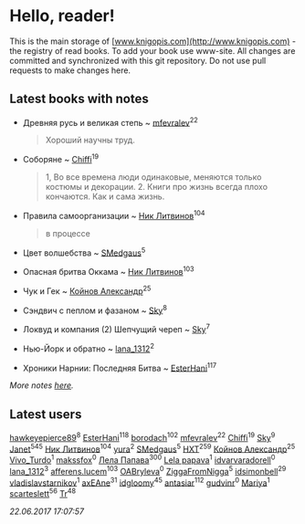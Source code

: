 # Hello, reader!
This is the main storage of [www.knigopis.com](http://www.knigopis.com) - the registry of read books.
To add your book use www-site. All changes are committed and synchronized with this git repository.
Do not use pull requests to make changes here.


## Latest books with notes
* Древняя русь и великая степь ~ [mfevralev](users/140/140966150-vkontakte)<sup>22</sup>
    > Хороший научны труд.

* Соборяне ~ [Chiffi](users/105/105831994080785626680-google)<sup>19</sup>
    > 1, Во все времена люди одинаковые, меняются только костюмы и декорации.
    > 2. Книги про жизнь всегда плохо кончаются. Как и сама жизнь.

* Правила самоорганизации ~ [Ник Литвинов](users/241/241974816-vkontakte)<sup>104</sup>
    > в процессе

* Цвет волшебства ~ [SMedgaus](users/162/162444669-vkontakte)<sup>5</sup>

* Опасная бритва Оккама ~ [Ник Литвинов](users/241/241974816-vkontakte)<sup>103</sup>

* Чук и Гек ~ [Койнов Александр](users/414/414040473-vkontakte)<sup>25</sup>

* Сэндвич с пеплом и фазаном ~ [Sky](users/118/118049897850017649660-google)<sup>8</sup>

* Локвуд и компания (2) Шепчущий череп ~ [Sky](users/118/118049897850017649660-google)<sup>7</sup>

* Нью-Йорк и обратно ~ [lana_1312](users/460/4609218-vkontakte)<sup>2</sup>

* Хроники Нарнии: Последняя Битва ~ [EsterHani](users/305/30558181-vkontakte)<sup>117</sup>


_More notes [here](latest_books_with_notes.md)._


## Latest users
[hawkeyepierce89](users/317/317314037-vkontakte)<sup>8</sup> 
[EsterHani](users/305/30558181-vkontakte)<sup>118</sup> 
[borodach](users/157/15706320-vkontakte)<sup>102</sup> 
[mfevralev](users/140/140966150-vkontakte)<sup>22</sup> 
[Chiffi](users/105/105831994080785626680-google)<sup>19</sup> 
[Sky](users/118/118049897850017649660-google)<sup>9</sup> 
[Janet](users/108/108113656204404967440-google)<sup>545</sup> 
[Ник Литвинов](users/241/241974816-vkontakte)<sup>104</sup> 
[yura](users/816/816552068523262-facebook)<sup>2</sup> 
[SMedgaus](users/162/162444669-vkontakte)<sup>5</sup> 
[HXT](users/100/100002563462782-facebook)<sup>259</sup> 
[Койнов Александр](users/414/414040473-vkontakte)<sup>25</sup> 
[Vivo_Turdo](users/115/115154203761453486437-google)<sup>1</sup> 
[makssfox](users/239/239513704-yandex)<sup>0</sup> 
[Лела Папава](users/761/76187635-vkontakte)<sup>300</sup> 
[Lela papava](users/281/281023294-vkontakte)<sup>1</sup> 
[idvarvaradorell](users/385/385280558-vkontakte)<sup>0</sup> 
[lana_1312](users/460/4609218-vkontakte)<sup>3</sup> 
[afferens.lucem](users/196/196071655-vkontakte)<sup>103</sup> 
[OABryleva](users/117/117066050609750163659-google)<sup>0</sup> 
[ZiggaFromNigga](users/114/114398174831177070999-google)<sup>5</sup> 
[idsimonbell](users/380/380554090-vkontakte)<sup>29</sup> 
[vladislavstarnikov](users/318/318594181-vkontakte)<sup>1</sup> 
[axEAne](users/108/108286448861674023181-google)<sup>31</sup> 
[idgloomy](users/871/87187820-vkontakte)<sup>45</sup> 
[antasiar](users/688/68827372-vkontakte)<sup>112</sup> 
[gudvinr](users/108/108740102521248876385-google)<sup>0</sup> 
[Mariya](users/171/17119404-vkontakte)<sup>1</sup> 
[scarteslett](users/201/201967417-vkontakte)<sup>56</sup> 
[Tr](users/122/12282474-vkontakte)<sup>48</sup> 


_22.06.2017 17:07:57_

